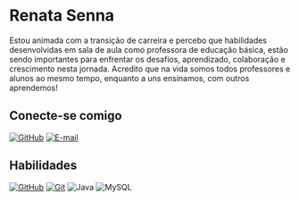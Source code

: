 # Renata Senna

Estou animada com a transição de carreira e percebo que habilidades desenvolvidas em sala de aula como professora de educação básica, estão sendo importantes para enfrentar os desafios, aprendizado, colaboração e crescimento nesta jornada.
Acredito que na vida somos todos professores e alunos ao mesmo tempo, enquanto a uns ensinamos, com outros aprendemos!

## Conecte-se comigo

[![GitHub](https://img.shields.io/badge/GitHub-000?style=for-the-badge&logo=github)](https://github.com/Renata-Senna)
[![E-mail](https://img.shields.io/badge/-Email-000?style=for-the-badge&logo=microsoft-outlook&logoColor=E94D5F)](mailto:renatinhasenna@yahoo.com.br)

## Habilidades

[![GitHub](https://img.shields.io/badge/GitHub-000?style=for-the-badge&logo=github)](https://docs.github.com/)
[![Git](https://img.shields.io/badge/Git-000?style=for-the-badge&logo=git)](https://git-scm.com/doc)
![Java](https://img.shields.io/badge/Java-000?style=for-the-badge&logo=openjdk)
![MySQL](https://img.shields.io/badge/mysql-000.svg?style=for-the-badge&logo=mysql&logoColor=white)
